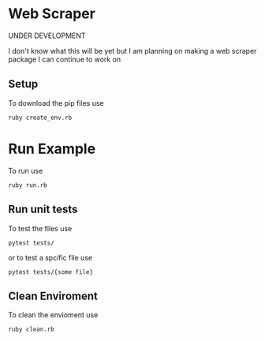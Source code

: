 # Web Scraper

UNDER DEVELOPMENT

I don't know what this will be yet but I am planning on making a web scraper package I can continue to work on

## Setup

To download the pip files use

```ssh 
ruby create_env.rb
```

# Run Example

To run use
```ssh
ruby run.rb
```


## Run unit tests
To test the files use

```ssh
pytest tests/
```
or to test a spcific file use
```ssh
pytest tests/{some file}
```

## Clean Enviroment
To clean the envioment use
```ssh
ruby clean.rb
```